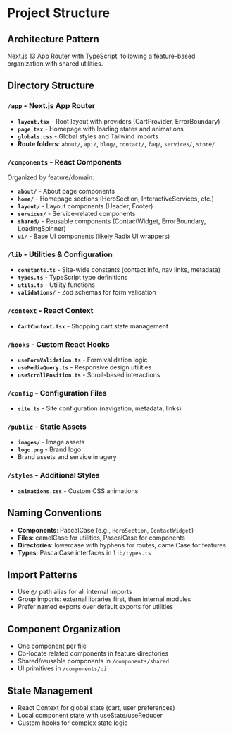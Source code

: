 # Project Structure

## Architecture Pattern
Next.js 13 App Router with TypeScript, following a feature-based organization with shared utilities.

## Directory Structure

### `/app` - Next.js App Router
- **`layout.tsx`** - Root layout with providers (CartProvider, ErrorBoundary)
- **`page.tsx`** - Homepage with loading states and animations
- **`globals.css`** - Global styles and Tailwind imports
- **Route folders**: `about/`, `api/`, `blog/`, `contact/`, `faq/`, `services/`, `store/`

### `/components` - React Components
Organized by feature/domain:
- **`about/`** - About page components
- **`home/`** - Homepage sections (HeroSection, InteractiveServices, etc.)
- **`layout/`** - Layout components (Header, Footer)
- **`services/`** - Service-related components
- **`shared/`** - Reusable components (ContactWidget, ErrorBoundary, LoadingSpinner)
- **`ui/`** - Base UI components (likely Radix UI wrappers)

### `/lib` - Utilities & Configuration
- **`constants.ts`** - Site-wide constants (contact info, nav links, metadata)
- **`types.ts`** - TypeScript type definitions
- **`utils.ts`** - Utility functions
- **`validations/`** - Zod schemas for form validation

### `/context` - React Context
- **`CartContext.tsx`** - Shopping cart state management

### `/hooks` - Custom React Hooks
- **`useFormValidation.ts`** - Form validation logic
- **`useMediaQuery.ts`** - Responsive design utilities
- **`useScrollPosition.ts`** - Scroll-based interactions

### `/config` - Configuration Files
- **`site.ts`** - Site configuration (navigation, metadata, links)

### `/public` - Static Assets
- **`images/`** - Image assets
- **`logo.png`** - Brand logo
- Brand assets and service imagery

### `/styles` - Additional Styles
- **`animations.css`** - Custom CSS animations

## Naming Conventions
- **Components**: PascalCase (e.g., `HeroSection`, `ContactWidget`)
- **Files**: camelCase for utilities, PascalCase for components
- **Directories**: lowercase with hyphens for routes, camelCase for features
- **Types**: PascalCase interfaces in `lib/types.ts`

## Import Patterns
- Use `@/` path alias for all internal imports
- Group imports: external libraries first, then internal modules
- Prefer named exports over default exports for utilities

## Component Organization
- One component per file
- Co-locate related components in feature directories
- Shared/reusable components in `/components/shared`
- UI primitives in `/components/ui`

## State Management
- React Context for global state (cart, user preferences)
- Local component state with useState/useReducer
- Custom hooks for complex state logic